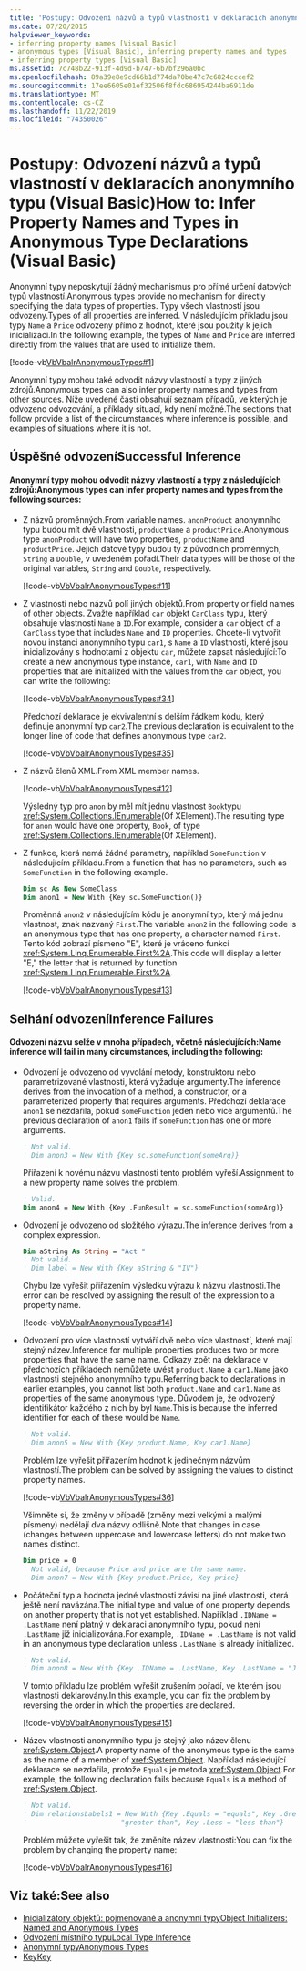 ```yaml
---
title: 'Postupy: Odvození názvů a typů vlastností v deklaracích anonymního typu'
ms.date: 07/20/2015
helpviewer_keywords:
- inferring property names [Visual Basic]
- anonymous types [Visual Basic], inferring property names and types
- inferring property types [Visual Basic]
ms.assetid: 7c748b22-913f-4d9d-b747-6b7bf296a0bc
ms.openlocfilehash: 89a39e8e9cd66b1d774da70be47c7c6824cccef2
ms.sourcegitcommit: 17ee6605e01ef32506f8fdc686954244ba6911de
ms.translationtype: MT
ms.contentlocale: cs-CZ
ms.lasthandoff: 11/22/2019
ms.locfileid: "74350026"
---
```

# <a name="how-to-infer-property-names-and-types-in-anonymous-type-declarations-visual-basic"></a><span data-ttu-id="dcc55-102">Postupy: Odvození názvů a typů vlastností v deklaracích anonymního typu (Visual Basic)</span><span class="sxs-lookup"><span data-stu-id="dcc55-102">How to: Infer Property Names and Types in Anonymous Type Declarations (Visual Basic)</span></span>

<span data-ttu-id="dcc55-103">Anonymní typy neposkytují žádný mechanismus pro přímé určení datových typů vlastností.</span><span class="sxs-lookup"><span data-stu-id="dcc55-103">Anonymous types provide no mechanism for directly specifying the data types of properties.</span></span> <span data-ttu-id="dcc55-104">Typy všech vlastností jsou odvozeny.</span><span class="sxs-lookup"><span data-stu-id="dcc55-104">Types of all properties are inferred.</span></span> <span data-ttu-id="dcc55-105">V následujícím příkladu jsou typy `Name` a `Price` odvozeny přímo z hodnot, které jsou použity k jejich inicializaci.</span><span class="sxs-lookup"><span data-stu-id="dcc55-105">In the following example, the types of `Name` and `Price` are inferred directly from the values that are used to initialize them.</span></span>

[!code-vb[VbVbalrAnonymousTypes#1](~/samples/snippets/visualbasic/VS_Snippets_VBCSharp/VbVbalrAnonymousTypes/VB/Class1.vb#1)]

<span data-ttu-id="dcc55-106">Anonymní typy mohou také odvodit názvy vlastností a typy z jiných zdrojů.</span><span class="sxs-lookup"><span data-stu-id="dcc55-106">Anonymous types can also infer property names and types from other sources.</span></span> <span data-ttu-id="dcc55-107">Níže uvedené části obsahují seznam případů, ve kterých je odvozeno odvozování, a příklady situací, kdy není možné.</span><span class="sxs-lookup"><span data-stu-id="dcc55-107">The sections that follow provide a list of the circumstances where inference is possible, and examples of situations where it is not.</span></span>

## <a name="successful-inference"></a><span data-ttu-id="dcc55-108">Úspěšné odvození</span><span class="sxs-lookup"><span data-stu-id="dcc55-108">Successful Inference</span></span>

#### <a name="anonymous-types-can-infer-property-names-and-types-from-the-following-sources"></a><span data-ttu-id="dcc55-109">Anonymní typy mohou odvodit názvy vlastností a typy z následujících zdrojů:</span><span class="sxs-lookup"><span data-stu-id="dcc55-109">Anonymous types can infer property names and types from the following sources:</span></span>

- <span data-ttu-id="dcc55-110">Z názvů proměnných.</span><span class="sxs-lookup"><span data-stu-id="dcc55-110">From variable names.</span></span> <span data-ttu-id="dcc55-111">`anonProduct` anonymního typu budou mít dvě vlastnosti, `productName` a `productPrice`.</span><span class="sxs-lookup"><span data-stu-id="dcc55-111">Anonymous type `anonProduct` will have two properties, `productName` and `productPrice`.</span></span> <span data-ttu-id="dcc55-112">Jejich datové typy budou ty z původních proměnných, `String` a `Double`, v uvedeném pořadí.</span><span class="sxs-lookup"><span data-stu-id="dcc55-112">Their data types will be those of the original variables, `String` and `Double`, respectively.</span></span>

  [!code-vb[VbVbalrAnonymousTypes#11](~/samples/snippets/visualbasic/VS_Snippets_VBCSharp/VbVbalrAnonymousTypes/VB/Class1.vb#11)]

- <span data-ttu-id="dcc55-113">Z vlastností nebo názvů polí jiných objektů.</span><span class="sxs-lookup"><span data-stu-id="dcc55-113">From property or field names of other objects.</span></span> <span data-ttu-id="dcc55-114">Zvažte například `car` objekt `CarClass` typu, který obsahuje vlastnosti `Name` a `ID`.</span><span class="sxs-lookup"><span data-stu-id="dcc55-114">For example, consider a `car` object of a `CarClass` type that includes `Name` and `ID` properties.</span></span> <span data-ttu-id="dcc55-115">Chcete-li vytvořit novou instanci anonymního typu `car1`, s `Name` a `ID` vlastnosti, které jsou inicializovány s hodnotami z objektu `car`, můžete zapsat následující:</span><span class="sxs-lookup"><span data-stu-id="dcc55-115">To create a new anonymous type instance, `car1`, with `Name` and `ID` properties that are initialized with the values from the `car` object, you can write the following:</span></span>

  [!code-vb[VbVbalrAnonymousTypes#34](~/samples/snippets/visualbasic/VS_Snippets_VBCSharp/VbVbalrAnonymousTypes/VB/Class1.vb#34)]

  <span data-ttu-id="dcc55-116">Předchozí deklarace je ekvivalentní s delším řádkem kódu, který definuje anonymní typ `car2`.</span><span class="sxs-lookup"><span data-stu-id="dcc55-116">The previous declaration is equivalent to the longer line of code that defines anonymous type `car2`.</span></span>

  [!code-vb[VbVbalrAnonymousTypes#35](~/samples/snippets/visualbasic/VS_Snippets_VBCSharp/VbVbalrAnonymousTypes/VB/Class1.vb#35)]

- <span data-ttu-id="dcc55-117">Z názvů členů XML.</span><span class="sxs-lookup"><span data-stu-id="dcc55-117">From XML member names.</span></span>

  [!code-vb[VbVbalrAnonymousTypes#12](~/samples/snippets/visualbasic/VS_Snippets_VBCSharp/VbVbalrAnonymousTypes/VB/Class1.vb#12)]

  <span data-ttu-id="dcc55-118">Výsledný typ pro `anon` by měl mít jednu vlastnost `Book`typu <xref:System.Collections.IEnumerable>(Of XElement).</span><span class="sxs-lookup"><span data-stu-id="dcc55-118">The resulting type for `anon` would have one property, `Book`, of type <xref:System.Collections.IEnumerable>(Of XElement).</span></span>

- <span data-ttu-id="dcc55-119">Z funkce, která nemá žádné parametry, například `SomeFunction` v následujícím příkladu.</span><span class="sxs-lookup"><span data-stu-id="dcc55-119">From a function that has no parameters, such as `SomeFunction` in the following example.</span></span>

  ```vb
  Dim sc As New SomeClass
  Dim anon1 = New With {Key sc.SomeFunction()}
  ```

  <span data-ttu-id="dcc55-120">Proměnná `anon2` v následujícím kódu je anonymní typ, který má jednu vlastnost, znak nazvaný `First`.</span><span class="sxs-lookup"><span data-stu-id="dcc55-120">The variable `anon2` in the following code is an anonymous type that has one property, a character named `First`.</span></span> <span data-ttu-id="dcc55-121">Tento kód zobrazí písmeno "E", které je vráceno funkcí <xref:System.Linq.Enumerable.First%2A>.</span><span class="sxs-lookup"><span data-stu-id="dcc55-121">This code will display a letter "E," the letter that is returned by function <xref:System.Linq.Enumerable.First%2A>.</span></span>

  [!code-vb[VbVbalrAnonymousTypes#13](~/samples/snippets/visualbasic/VS_Snippets_VBCSharp/VbVbalrAnonymousTypes/VB/Class1.vb#13)]

## <a name="inference-failures"></a><span data-ttu-id="dcc55-122">Selhání odvození</span><span class="sxs-lookup"><span data-stu-id="dcc55-122">Inference Failures</span></span>

#### <a name="name-inference-will-fail-in-many-circumstances-including-the-following"></a><span data-ttu-id="dcc55-123">Odvození názvu selže v mnoha případech, včetně následujících:</span><span class="sxs-lookup"><span data-stu-id="dcc55-123">Name inference will fail in many circumstances, including the following:</span></span>

- <span data-ttu-id="dcc55-124">Odvození je odvozeno od vyvolání metody, konstruktoru nebo parametrizované vlastnosti, která vyžaduje argumenty.</span><span class="sxs-lookup"><span data-stu-id="dcc55-124">The inference derives from the invocation of a method, a constructor, or a parameterized property that requires arguments.</span></span> <span data-ttu-id="dcc55-125">Předchozí deklarace `anon1` se nezdařila, pokud `someFunction` jeden nebo více argumentů.</span><span class="sxs-lookup"><span data-stu-id="dcc55-125">The previous declaration of `anon1` fails if `someFunction` has one or more arguments.</span></span>

  ```vb
  ' Not valid.
  ' Dim anon3 = New With {Key sc.someFunction(someArg)}
  ```

  <span data-ttu-id="dcc55-126">Přiřazení k novému názvu vlastnosti tento problém vyřeší.</span><span class="sxs-lookup"><span data-stu-id="dcc55-126">Assignment to a new property name solves the problem.</span></span>

  ```vb
  ' Valid.
  Dim anon4 = New With {Key .FunResult = sc.someFunction(someArg)}
  ```

- <span data-ttu-id="dcc55-127">Odvození je odvozeno od složitého výrazu.</span><span class="sxs-lookup"><span data-stu-id="dcc55-127">The inference derives from a complex expression.</span></span>

  ```vb
  Dim aString As String = "Act "
  ' Not valid.
  ' Dim label = New With {Key aString & "IV"}
  ```

  <span data-ttu-id="dcc55-128">Chybu lze vyřešit přiřazením výsledku výrazu k názvu vlastnosti.</span><span class="sxs-lookup"><span data-stu-id="dcc55-128">The error can be resolved by assigning the result of the expression to a property name.</span></span>

  [!code-vb[VbVbalrAnonymousTypes#14](~/samples/snippets/visualbasic/VS_Snippets_VBCSharp/VbVbalrAnonymousTypes/VB/Class1.vb#14)]

- <span data-ttu-id="dcc55-129">Odvození pro více vlastností vytváří dvě nebo více vlastností, které mají stejný název.</span><span class="sxs-lookup"><span data-stu-id="dcc55-129">Inference for multiple properties produces two or more properties that have the same name.</span></span> <span data-ttu-id="dcc55-130">Odkazy zpět na deklarace v předchozích příkladech nemůžete uvést `product.Name` a `car1.Name` jako vlastnosti stejného anonymního typu.</span><span class="sxs-lookup"><span data-stu-id="dcc55-130">Referring back to declarations in earlier examples, you cannot list both `product.Name` and `car1.Name` as properties of the same anonymous type.</span></span> <span data-ttu-id="dcc55-131">Důvodem je, že odvozený identifikátor každého z nich by byl `Name`.</span><span class="sxs-lookup"><span data-stu-id="dcc55-131">This is because the inferred identifier for each of these would be `Name`.</span></span>

  ```vb
  ' Not valid.
  ' Dim anon5 = New With {Key product.Name, Key car1.Name}
  ```

  <span data-ttu-id="dcc55-132">Problém lze vyřešit přiřazením hodnot k jedinečným názvům vlastností.</span><span class="sxs-lookup"><span data-stu-id="dcc55-132">The problem can be solved by assigning the values to distinct property names.</span></span>

  [!code-vb[VbVbalrAnonymousTypes#36](~/samples/snippets/visualbasic/VS_Snippets_VBCSharp/VbVbalrAnonymousTypes/VB/Class1.vb#36)]

  <span data-ttu-id="dcc55-133">Všimněte si, že změny v případě (změny mezi velkými a malými písmeny) nedělají dva názvy odlišně.</span><span class="sxs-lookup"><span data-stu-id="dcc55-133">Note that changes in case (changes between uppercase and lowercase letters) do not make two names distinct.</span></span>

  ```vb
  Dim price = 0
  ' Not valid, because Price and price are the same name.
  ' Dim anon7 = New With {Key product.Price, Key price}
  ```

- <span data-ttu-id="dcc55-134">Počáteční typ a hodnota jedné vlastnosti závisí na jiné vlastnosti, která ještě není navázána.</span><span class="sxs-lookup"><span data-stu-id="dcc55-134">The initial type and value of one property depends on another property that is not yet established.</span></span> <span data-ttu-id="dcc55-135">Například `.IDName = .LastName` není platný v deklaraci anonymního typu, pokud není `.LastName` již inicializována.</span><span class="sxs-lookup"><span data-stu-id="dcc55-135">For example, `.IDName = .LastName` is not valid in an anonymous type declaration unless `.LastName` is already initialized.</span></span>

  ```vb
  ' Not valid.
  ' Dim anon8 = New With {Key .IDName = .LastName, Key .LastName = "Jones"}
  ```

  <span data-ttu-id="dcc55-136">V tomto příkladu lze problém vyřešit zrušením pořadí, ve kterém jsou vlastnosti deklarovány.</span><span class="sxs-lookup"><span data-stu-id="dcc55-136">In this example, you can fix the problem by reversing the order in which the properties are declared.</span></span>

  [!code-vb[VbVbalrAnonymousTypes#15](~/samples/snippets/visualbasic/VS_Snippets_VBCSharp/VbVbalrAnonymousTypes/VB/Class1.vb#15)]

- <span data-ttu-id="dcc55-137">Název vlastnosti anonymního typu je stejný jako název členu <xref:System.Object>.</span><span class="sxs-lookup"><span data-stu-id="dcc55-137">A property name of the anonymous type is the same as the name of a member of <xref:System.Object>.</span></span> <span data-ttu-id="dcc55-138">Například následující deklarace se nezdařila, protože `Equals` je metoda <xref:System.Object>.</span><span class="sxs-lookup"><span data-stu-id="dcc55-138">For example, the following declaration fails because `Equals` is a method of <xref:System.Object>.</span></span>

  ```vb
  ' Not valid.
  ' Dim relationsLabels1 = New With {Key .Equals = "equals", Key .Greater = _
  '                       "greater than", Key .Less = "less than"}
  ```

  <span data-ttu-id="dcc55-139">Problém můžete vyřešit tak, že změníte název vlastnosti:</span><span class="sxs-lookup"><span data-stu-id="dcc55-139">You can fix the problem by changing the property name:</span></span>

  [!code-vb[VbVbalrAnonymousTypes#16](~/samples/snippets/visualbasic/VS_Snippets_VBCSharp/VbVbalrAnonymousTypes/VB/Class1.vb#16)]

## <a name="see-also"></a><span data-ttu-id="dcc55-140">Viz také:</span><span class="sxs-lookup"><span data-stu-id="dcc55-140">See also</span></span>

- [<span data-ttu-id="dcc55-141">Inicializátory objektů: pojmenované a anonymní typy</span><span class="sxs-lookup"><span data-stu-id="dcc55-141">Object Initializers: Named and Anonymous Types</span></span>](../../../../visual-basic/programming-guide/language-features/objects-and-classes/object-initializers-named-and-anonymous-types.md)
- [<span data-ttu-id="dcc55-142">Odvození místního typu</span><span class="sxs-lookup"><span data-stu-id="dcc55-142">Local Type Inference</span></span>](../../../../visual-basic/programming-guide/language-features/variables/local-type-inference.md)
- [<span data-ttu-id="dcc55-143">Anonymní typy</span><span class="sxs-lookup"><span data-stu-id="dcc55-143">Anonymous Types</span></span>](../../../../visual-basic/programming-guide/language-features/objects-and-classes/anonymous-types.md)
- [<span data-ttu-id="dcc55-144">Key</span><span class="sxs-lookup"><span data-stu-id="dcc55-144">Key</span></span>](../../../../visual-basic/language-reference/modifiers/key.md)
